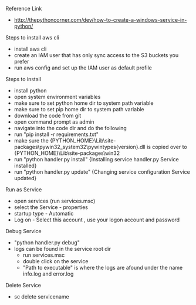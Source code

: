 Reference Link
 * http://thepythoncorner.com/dev/how-to-create-a-windows-service-in-python/

Steps to install aws cli
* install aws cli
* create an IAM user that has only sync access to the S3 buckets you prefer
* run aws config and set up the IAM user as default profile

Steps to install
* install python
* open system environment variables
* make sure to set python home dir to system path variable
* make sure to set pip home dir to system path variable
* download the code from git 
* open command prompt as admin
* navigate into the code dir and do the following
* run "pip install -r requirements.txt"
* make sure the {PYTHON_HOME}\Lib\site-packages\pywin32_system32\pywintypes{version}.dll
  is copied over to {PYTHON_HOME}\Lib\site-packages\win32
* run "python handler.py install" {Installing service handler.py Service installed}
* run "python handler.py update" {Changing service configuration Service updated}

Run as Service
* open services (run services.msc)
* select the Service - properties
* startup type - Automatic
* Log on - Select this account , use your logon account and password

Debug Service 
* "python handler.py debug"
* logs can be found in the service root dir 
  * run services.msc
  * double click on the service
  * "Path to executable" is where the logs are afound under 
    the name info.log and error.log

Delete Service
* sc delete servicename
